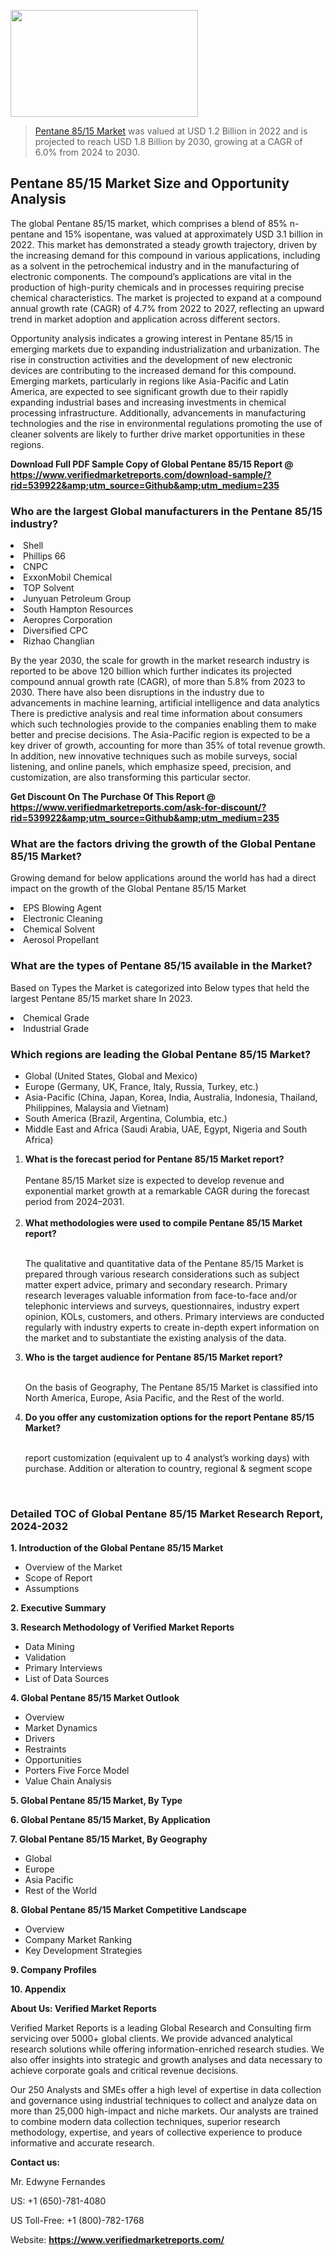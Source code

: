 <img src="https://ffe5etoiles.com/wp-content/uploads/2024/12/MST1-300x171.png" alt="" width="300" height="171" class="alignnone size-medium wp-image-20088" /><blockquote><p><p><a href="https://www.verifiedmarketreports.com/download-sample/?rid=539922&utm_source=Github&utm_medium=235" target="_blank">Pentane 85/15 Market</a> was valued at USD 1.2 Billion in 2022 and is projected to reach USD 1.8 Billion by 2030, growing at a CAGR of 6.0% from 2024 to 2030.</p></blockquote><p><h2>Pentane 85/15 Market Size and Opportunity Analysis</h2><p>The global Pentane 85/15 market, which comprises a blend of 85% n-pentane and 15% isopentane, was valued at approximately USD 3.1 billion in 2022. This market has demonstrated a steady growth trajectory, driven by the increasing demand for this compound in various applications, including as a solvent in the petrochemical industry and in the manufacturing of electronic components. The compound’s applications are vital in the production of high-purity chemicals and in processes requiring precise chemical characteristics. The market is projected to expand at a compound annual growth rate (CAGR) of 4.7% from 2022 to 2027, reflecting an upward trend in market adoption and application across different sectors.</p><p>Opportunity analysis indicates a growing interest in Pentane 85/15 in emerging markets due to expanding industrialization and urbanization. The rise in construction activities and the development of new electronic devices are contributing to the increased demand for this compound. Emerging markets, particularly in regions like Asia-Pacific and Latin America, are expected to see significant growth due to their rapidly expanding industrial bases and increasing investments in chemical processing infrastructure. Additionally, advancements in manufacturing technologies and the rise in environmental regulations promoting the use of cleaner solvents are likely to further drive market opportunities in these regions.</p></p><p class=""><strong>Download Full PDF Sample Copy of Global Pentane 85/15 Report @ <a href="https://www.verifiedmarketreports.com/download-sample/?rid=539922&amp;utm_source=Github&amp;utm_medium=235" target="_blank">https://www.verifiedmarketreports.com/download-sample/?rid=539922&amp;utm_source=Github&amp;utm_medium=235</a></strong></p><h3 id="" class="">Who are the largest Global manufacturers in the Pentane 85/15 industry?</h3><p><li>Shell</li><li> Phillips 66</li><li> CNPC</li><li> ExxonMobil Chemical</li><li> TOP Solvent</li><li> Junyuan Petroleum Group</li><li> South Hampton Resources</li><li> Aeropres Corporation</li><li> Diversified CPC</li><li> Rizhao Changlian</li></p><div class=""><div class="" dir="" data-message-author-role="" data-message-id="" data-message-model-slug=""><div class=""><div class=""><div class=""><div class="" dir="" data-message-author-role="" data-message-id="" data-message-model-slug=""><div class=""><div class=""><p>By the year 2030, the scale for growth in the market research industry is reported to be above 120 billion which further indicates its projected compound annual growth rate (CAGR), of more than 5.8% from 2023 to 2030. There have also been disruptions in the industry due to advancements in machine learning, artificial intelligence and data analytics There is predictive analysis and real time information about consumers which such technologies provide to the companies enabling them to make better and precise decisions. The Asia-Pacific region is expected to be a key driver of growth, accounting for more than 35% of total revenue growth. In addition, new innovative techniques such as mobile surveys, social listening, and online panels, which emphasize speed, precision, and customization, are also transforming this particular sector.</p><p><strong>Get Discount On The Purchase Of This Report @&nbsp; <a href="https://www.verifiedmarketreports.com/ask-for-discount/?rid=539922&amp;utm_source=Github&amp;utm_medium=235" target="_blank">https://www.verifiedmarketreports.com/ask-for-discount/?rid=539922&amp;utm_source=Github&amp;utm_medium=235</a></strong></p></div></div></div></div></div></div></div></div><h3 id="" class="">What are the factors driving the growth of the Global Pentane 85/15 Market?</h3><p id="" class="">Growing demand for below applications around the world has had a direct impact on the growth of the Global Pentane 85/15 Market</p><p id="" class=""><li>EPS Blowing Agent</li><li> Electronic Cleaning</li><li> Chemical Solvent</li><li> Aerosol Propellant</li></p><h3 id="" class="">What are the types of Pentane 85/15 available in the Market?</h3><p id="" class="">Based on Types the Market is categorized into Below types that held the largest Pentane 85/15 market share In 2023.</p><p id="" class=""><li>Chemical Grade</li><li> Industrial Grade</li></p><h3 id="" class="">Which regions are leading the Global Pentane 85/15 Market?</h3><ul><li>Global (United States, Global and Mexico)</li><li>Europe (Germany, UK, France, Italy, Russia, Turkey, etc.)</li><li>Asia-Pacific (China, Japan, Korea, India, Australia, Indonesia, Thailand, Philippines, Malaysia and Vietnam)</li><li>South America (Brazil, Argentina, Columbia, etc.)</li><li>Middle East and Africa (Saudi Arabia, UAE, Egypt, Nigeria and South Africa)</li></ul><p><ol><li><strong>What is the forecast period for Pentane 85/15 Market report?<br /></strong><br /><span data-sheets-root="1" data-sheets-value="{&quot;1&quot;:2,&quot;2&quot;:&quot;XXXX size is expected to develop revenue and exponential market growth at a remarkable CAGR during the forecast period from 2024&ndash;2030.&quot;}" data-sheets-userformat="{&quot;2&quot;:12674,&quot;4&quot;:{&quot;1&quot;:2,&quot;2&quot;:16776960},&quot;10&quot;:2,&quot;11&quot;:0,&quot;15&quot;:&quot;Arial&quot;,&quot;16&quot;:12}">Pentane 85/15 Market size is expected to develop revenue and exponential market growth at a remarkable CAGR during the forecast period from 2024&ndash;2031.</span><br /><br /></li><li><strong>What methodologies were used to compile Pentane 85/15 Market report?<br /><br /></strong><p>The qualitative and quantitative data of the&nbsp;Pentane 85/15 Market is prepared through various research considerations such as subject matter expert advice, primary and secondary research. Primary research leverages valuable information from face-to-face and/or telephonic interviews and surveys, questionnaires, industry expert opinion, KOLs, customers, and others. Primary interviews are conducted regularly with industry experts to create in-depth expert information on the market and to substantiate the existing analysis of the data.&nbsp;</p></li><li><strong>Who is the target audience for Pentane 85/15 Market report?<br /><br /></strong><p>On the basis of Geography, The&nbsp;Pentane 85/15 Market is classified into North America, Europe, Asia Pacific, and the Rest of the world.</p></li><li><strong>Do you offer any customization options for the report Pentane 85/15 Market?<br /><br /></strong><p>report customization (equivalent up to 4 analyst&rsquo;s working days) with purchase. Addition or alteration to country, regional &amp; segment scope</p><p>&nbsp;</p></li></ol></p><h3 id="" class="">Detailed TOC of Global Pentane 85/15 Market Research Report, 2024-2032</h3><p id="" class=""><strong>1. Introduction of the Global Pentane 85/15 Market</strong></p><ul><li>Overview of the Market</li><li>Scope of Report</li><li>Assumptions</li></ul><p id="" class=""><strong>2. Executive Summary</strong></p><p id="" class=""><strong>3. Research Methodology of&nbsp;Verified Market Reports</strong></p><ul><li>Data Mining</li><li>Validation</li><li>Primary Interviews</li><li>List of Data Sources</li></ul><p id="" class=""><strong>4. Global Pentane 85/15 Market Outlook</strong></p><ul><li>Overview</li><li>Market Dynamics</li><li>Drivers</li><li>Restraints</li><li>Opportunities</li><li>Porters Five Force Model</li><li>Value Chain Analysis</li></ul><p id="" class=""><strong>5. Global Pentane 85/15 Market, By&nbsp;Type</strong></p><p id="" class=""><strong>6. Global Pentane 85/15 Market, By Application</strong></p><p id="" class=""><strong>7. Global Pentane 85/15 Market, By Geography</strong></p><ul><li>Global</li><li>Europe</li><li>Asia Pacific</li><li>Rest of the World</li></ul><p id="" class=""><strong>8. Global Pentane 85/15 Market Competitive Landscape</strong></p><ul><li>Overview</li><li>Company Market Ranking</li><li>Key Development Strategies</li></ul><p id="" class=""><strong>9. Company Profiles</strong></p><p id="" class=""><strong>10. Appendix</strong></p><p id="" class=""><strong>About Us: Verified Market Reports</strong></p><p id="" class="">Verified Market Reports is a leading Global Research and Consulting firm servicing over 5000+ global clients. We provide advanced analytical research solutions while offering information-enriched research studies. We also offer insights into strategic and growth analyses and data necessary to achieve corporate goals and critical revenue decisions.</p><p id="" class="">Our 250 Analysts and SMEs offer a high level of expertise in data collection and governance using industrial techniques to collect and analyze data on more than 25,000 high-impact and niche markets. Our analysts are trained to combine modern data collection techniques, superior research methodology, expertise, and years of collective experience to produce informative and accurate research.</p><p id="" class=""><strong>Contact us:</strong></p><p id="" class="">Mr. Edwyne Fernandes</p><p id="" class="">US: +1 (650)-781-4080</p><p id="" class="">US Toll-Free: +1 (800)-782-1768</p><p id="" class="">Website: <a target="" data-test-app-aware-link=""><strong>https://www.verifiedmarketreports.com/</strong></a></p>
